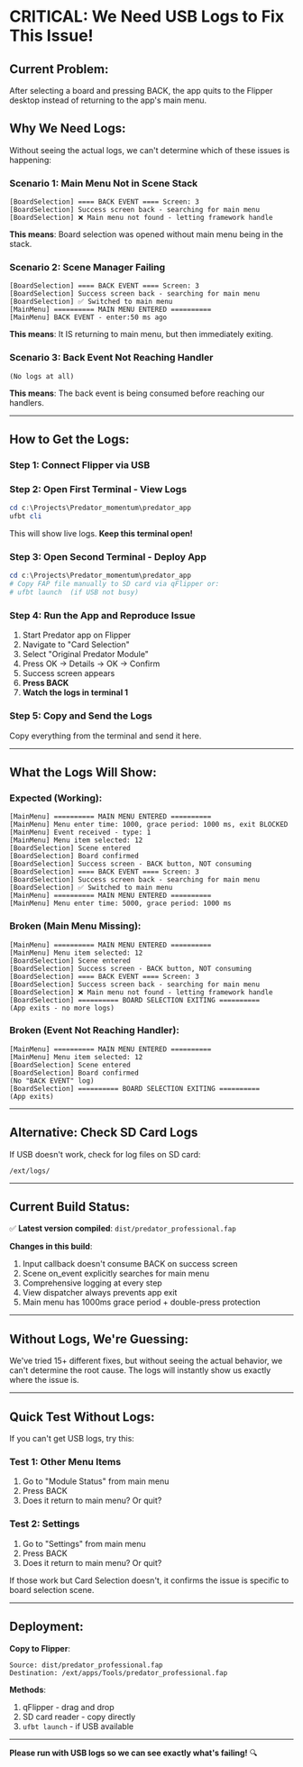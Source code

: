 # CRITICAL: We Need USB Logs to Fix This Issue!

## Current Problem:
After selecting a board and pressing BACK, the app quits to the Flipper desktop instead of returning to the app's main menu.

## Why We Need Logs:
Without seeing the actual logs, we can't determine which of these issues is happening:

### Scenario 1: Main Menu Not in Scene Stack
```
[BoardSelection] ==== BACK EVENT ==== Screen: 3
[BoardSelection] Success screen back - searching for main menu
[BoardSelection] ❌ Main menu not found - letting framework handle
```
**This means**: Board selection was opened without main menu being in the stack.

### Scenario 2: Scene Manager Failing
```
[BoardSelection] ==== BACK EVENT ==== Screen: 3
[BoardSelection] Success screen back - searching for main menu
[BoardSelection] ✅ Switched to main menu
[MainMenu] ========== MAIN MENU ENTERED ==========
[MainMenu] BACK EVENT - enter:50 ms ago
```
**This means**: It IS returning to main menu, but then immediately exiting.

### Scenario 3: Back Event Not Reaching Handler
```
(No logs at all)
```
**This means**: The back event is being consumed before reaching our handlers.

---

## How to Get the Logs:

### Step 1: Connect Flipper via USB

### Step 2: Open First Terminal - View Logs
```powershell
cd c:\Projects\Predator_momentum\predator_app
ufbt cli
```
This will show live logs. **Keep this terminal open!**

### Step 3: Open Second Terminal - Deploy App
```powershell
cd c:\Projects\Predator_momentum\predator_app
# Copy FAP file manually to SD card via qFlipper or:
# ufbt launch  (if USB not busy)
```

### Step 4: Run the App and Reproduce Issue
1. Start Predator app on Flipper
2. Navigate to "Card Selection"
3. Select "Original Predator Module"
4. Press OK → Details → OK → Confirm
5. Success screen appears
6. **Press BACK**
7. **Watch the logs in terminal 1**

### Step 5: Copy and Send the Logs
Copy everything from the terminal and send it here.

---

## What the Logs Will Show:

### **Expected (Working)**:
```
[MainMenu] ========== MAIN MENU ENTERED ==========
[MainMenu] Menu enter time: 1000, grace period: 1000 ms, exit BLOCKED
[MainMenu] Event received - type: 1
[MainMenu] Menu item selected: 12
[BoardSelection] Scene entered
[BoardSelection] Board confirmed
[BoardSelection] Success screen - BACK button, NOT consuming
[BoardSelection] ==== BACK EVENT ==== Screen: 3
[BoardSelection] Success screen back - searching for main menu
[BoardSelection] ✅ Switched to main menu
[MainMenu] ========== MAIN MENU ENTERED ==========
[MainMenu] Menu enter time: 5000, grace period: 1000 ms
```

### **Broken (Main Menu Missing)**:
```
[MainMenu] ========== MAIN MENU ENTERED ==========
[MainMenu] Menu item selected: 12
[BoardSelection] Scene entered
[BoardSelection] Success screen - BACK button, NOT consuming
[BoardSelection] ==== BACK EVENT ==== Screen: 3
[BoardSelection] Success screen back - searching for main menu
[BoardSelection] ❌ Main menu not found - letting framework handle
[BoardSelection] ========== BOARD SELECTION EXITING ==========
(App exits - no more logs)
```

### **Broken (Event Not Reaching Handler)**:
```
[MainMenu] ========== MAIN MENU ENTERED ==========
[MainMenu] Menu item selected: 12
[BoardSelection] Scene entered
[BoardSelection] Board confirmed
(No "BACK EVENT" log)
[BoardSelection] ========== BOARD SELECTION EXITING ==========
(App exits)
```

---

## Alternative: Check SD Card Logs

If USB doesn't work, check for log files on SD card:
```
/ext/logs/
```

---

## Current Build Status:

✅ **Latest version compiled**: `dist/predator_professional.fap`

**Changes in this build**:
1. Input callback doesn't consume BACK on success screen
2. Scene on_event explicitly searches for main menu
3. Comprehensive logging at every step
4. View dispatcher always prevents app exit
5. Main menu has 1000ms grace period + double-press protection

---

## Without Logs, We're Guessing:

We've tried 15+ different fixes, but without seeing the actual behavior, we can't determine the root cause. The logs will instantly show us exactly where the issue is.

---

## Quick Test Without Logs:

If you can't get USB logs, try this:

### Test 1: Other Menu Items
1. Go to "Module Status" from main menu
2. Press BACK
3. Does it return to main menu? Or quit?

### Test 2: Settings
1. Go to "Settings" from main menu
2. Press BACK
3. Does it return to main menu? Or quit?

If those work but Card Selection doesn't, it confirms the issue is specific to board selection scene.

---

## Deployment:

**Copy to Flipper**:
```
Source: dist/predator_professional.fap
Destination: /ext/apps/Tools/predator_professional.fap
```

**Methods**:
1. qFlipper - drag and drop
2. SD card reader - copy directly
3. `ufbt launch` - if USB available

---

**Please run with USB logs so we can see exactly what's failing!** 🔍
